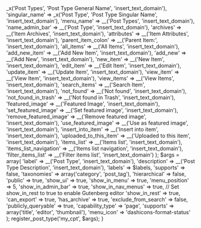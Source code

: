 <?php 

add_action('init', 'add_my_cpt', 0);
function add_ctp() {
	$labels = array(
		'name'                  => _x('Post Types', 'Post Type General Name', 'insert_text_domain'),
		'singular_name'         => _x('Post Type', 'Post Type Singular Name', 'insert_text_domain'),
		'menu_name'             => __('Post Types', 'insert_text_domain'),
		'name_admin_bar'        => __('Post Type', 'insert_text_domain'),
		'archives'              => __('Item Archives', 'insert_text_domain'),
		'attributes'            => __('Item Attributes', 'insert_text_domain'),
		'parent_item_colon'     => __('Parent Item:', 'insert_text_domain'),
		'all_items'             => __('All Items', 'insert_text_domain'),
		'add_new_item'          => __('Add New Item', 'insert_text_domain'),
		'add_new'               => __('Add New', 'insert_text_domain'),
		'new_item'              => __('New Item', 'insert_text_domain'),
		'edit_item'             => __('Edit Item', 'insert_text_domain'),
		'update_item'           => __('Update Item', 'insert_text_domain'),
		'view_item'             => __('View Item', 'insert_text_domain'),
		'view_items'            => __('View Items', 'insert_text_domain'),
		'search_items'          => __('Search Item', 'insert_text_domain'),
		'not_found'             => __('Not found', 'insert_text_domain'),
		'not_found_in_trash'    => __('Not found in Trash', 'insert_text_domain'),
		'featured_image'        => __('Featured Image', 'insert_text_domain'),
		'set_featured_image'    => __('Set featured image', 'insert_text_domain'),
		'remove_featured_image' => __('Remove featured image', 'insert_text_domain'),
		'use_featured_image'    => __('Use as featured image', 'insert_text_domain'),
		'insert_into_item'      => __('Insert into item', 'insert_text_domain'),
		'uploaded_to_this_item' => __('Uploaded to this item', 'insert_text_domain'),
		'items_list'            => __('Items list', 'insert_text_domain'),
		'items_list_navigation' => __('Items list navigation', 'insert_text_domain'),
		'filter_items_list'     => __('Filter items list', 'insert_text_domain')
	);
	
	$args = array(
		'label'                 => __('Post Type', 'insert_text_domain'),
		'description'           => __('Post Type Description', 'insert_text_domain'),
		'labels'                => $labels,
		'supports'              => false,
		'taxonomies'            => array('category', 'post_tag'),
		'hierarchical'          => false,
		'public'                => true,
		'show_ui'               => true,
		'show_in_menu'          => true,
		'menu_position'         => 5,
		'show_in_admin_bar'     => true,
		'show_in_nav_menus'     => true,
		// Set show_in_rest to true to enable Gutenberg editor
		'show_in_rest'					=> true,
		'can_export'            => true,
		'has_archive'           => true,
		'exclude_from_search'   => false,
		'publicly_queryable'    => true,
		'capability_type'       => 'page',
		'supports'      		=> array('title', 'editor', 'thumbnail'),
		'menu_icon'				=> 'dashicons-format-status'
	);
	
	register_post_type('my_cpt', $args);
}